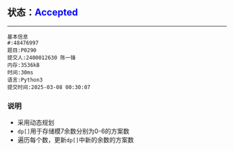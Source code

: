 ## 状态：<span style="color:blue">Accepted</span>

------



```
基本信息
#:48476997
题目:P0290
提交人:2400012630 陈一锋
内存:3536kB
时间:30ms
语言:Python3
提交时间:2025-03-08 00:30:07
```

### 说明

- 采用动态规划
- `dp[]`用于存储模7余数分别为0-6的方案数
- 遍历每个数，更新`dp[]`中新的余数的方案数